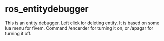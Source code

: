 # ros_entitydebugger
This is an entity debugger. Left click for deleting entity. It is based on some lua menu for fivem. Command /encender for turning it on, or /apagar for turning it off.

